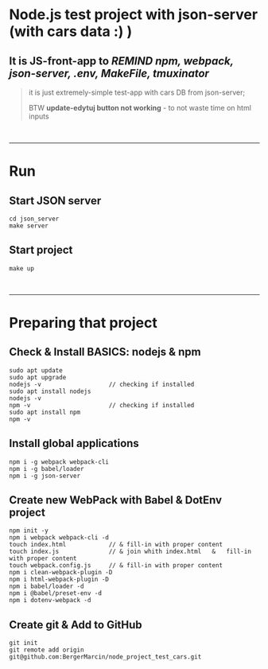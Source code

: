 # Node.js test project with json-server (with cars data :) ) 
## It is JS-front-app to ***REMIND npm, webpack, json-server, .env, MakeFile, tmuxinator***

> it is just extremely-simple test-app with cars DB from json-server; 
> 
>BTW **update-edytuj button not working** - to not waste time on html inputs

<br/><hr/>

# Run
## Start JSON server
```
cd json_server
make server
```

## Start project
```
make up
```

<br/><hr/>

# Preparing that project
## Check & Install BASICS: nodejs & npm
```
sudo apt update
sudo apt upgrade
nodejs -v                   // checking if installed
sudo apt install nodejs
nodejs -v
npm -v                      // checking if installed
sudo apt install npm
npm -v
```
## Install global applications
```
npm i -g webpack webpack-cli
npm i -g babel/loader
npm i -g json-server
```
## Create new WebPack with Babel & DotEnv project
```
npm init -y
npm i webpack webpack-cli -d
touch index.html            // & fill-in with proper content
touch index.js              // & join whith index.html   &   fill-in with proper content
touch webpack.config.js     // & fill-in with proper content
npm i clean-webpack-plugin -D
npm i html-webpack-plugin -D
npm i babel/loader -d
npm i @babel/preset-env -d
npm i dotenv-webpack -d
```
## Create git & Add to GitHub
```
git init
git remote add origin git@github.com:BergerMarcin/node_project_test_cars.git
```
